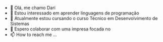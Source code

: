 - 👋 Olá, me chamo Dari
- 👀 Estou interessado em aprender linguagens de programação
- 🌱 Atualmente estou cursando o curso Técnico em Desenvolvimento de Sistemas
- 💞️ Espero colaborar com uma impresa focada no
- 📫 How to reach me ...

<!---
DariRiewe/DariRiewe is a ✨ special ✨ repository because its `README.md` (this file) appears on your GitHub profile.
You can click the Preview link to take a look at your changes.
--->
